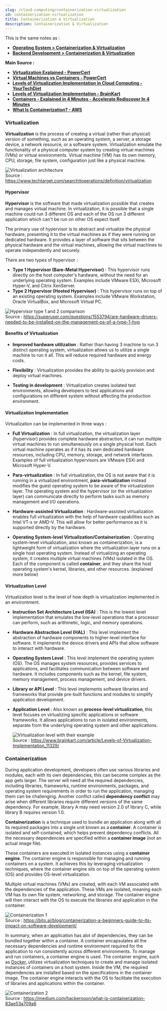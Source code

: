 ```yaml
---
slug: /cloud-computing/containerization-virtualization
id: containerization-virtualization
title: Containerization & Virtualization
description: Containerization & Virtualization
---
```


This is the same notes as :

- **[Operating System > Containerization & Virtualization](/operating-system/containerization-virtualization)**
- **[Backend Development > Containerization & Virtualization](/backend-development/containerization-virtualization)**

**Main Source :**

- **[Virtualization Explained - PowerCert](https://youtu.be/UBVVq-xz5i0?si=kHYnrYGPjpTsiqYv)**
- **[Virtual Machines vs Containers - PowerCert](https://youtu.be/eyNBf1sqdBQ?si=j4eCUEMDn42GwEpQ)**
- **[Levels of Virtualization Implementation in Cloud Computing - YourTechDiet](https://yourtechdiet.com/blogs/levels-of-virtualization-implementation-in-cloud-computing/)**
- **[Levels of Virtualization Implementation - BrainKart](https://www.brainkart.com/article/Levels-of-Virtualization-Implementation_11329/)**
- **[Containers - Explained in 4 Minutes - Accelerate Rediscover In 4 Minutes](https://youtu.be/pR-cGS6IGvI?si=LOqZkrsmbzDJE7l9)**
- **[What Is Containerization? - AWS](https://aws.amazon.com/what-is/containerization/)**

### Virtualization

**Virtualization** is the process of creating a virtual (rather than physical) version of something, such as an operating system, a server, a storage device, a network resource, or a software system. Virtualization emulate the functionality of a physical computer system by creating virtual machines (VMs) or virtual environments. Virtual machine (VM) has its own memory, CPU, storage, file system, configuration just like a physical machine.

![Virtualization architecture](./virtualization-architecture.png)  
Source : https://www.techtarget.com/searchitoperations/definition/virtualization

#### Hypervisor

**Hypervisor** is the software that made virtualization possible that creates and manages virtual machine. In virtualization, it is possible that a single machine could run 3 different OS and each of the OS run 3 different application which can't be run on other OS expect itself.

The primary use of hypervisor is to abstract and virtualize the physical hardware, presenting it to the virtual machines as if they were running on dedicated hardware. It provides a layer of software that sits between the physical hardware and the virtual machines, allowing the virtual machines to operate independently and securely.

There are two types of hypervisor :

- **Type 1 Hypervisor (Bare-Metal Hypervisor)** : This hypervisor runs directly on the host computer's hardware, without the need for an underlying operating system. Examples include VMware ESXi, Microsoft Hyper-V, and Citrix XenServer.
- **Type 2 Hypervisor (Hosted Hypervisor)** : This hypervisor runs on top of an existing operating system. Examples include VMware Workstation, Oracle VirtualBox, and Microsoft Virtual PC.

![Hypervisor type 1 and 2 comparison](./hypervisor.png)  
Source : https://superuser.com/questions/1553794/are-hardware-drivers-needed-to-be-installed-on-the-management-os-of-a-type-1-hyp

#### Benefits of Virtualization

- **Improved hardware utilization** : Rather than having 3 machine to run 3 distinct operating system, virtualization allows us to utilize a single machine to run it all. This will reduce required hardware and energy costs.

- **Flexibility** : Virtualization provides the ability to quickly provision and deploy virtual machines.

- **Testing in development** : Virtualization creates isolated test environments, allowing developers to test applications and configurations on different system without affecting the production environment.

#### Virtualization Implementation

Virtualization can be implemented in three ways :

- **Full Virtualization** : In full virtualization, the virtualization layer (hypervisor) provides complete hardware abstraction, it can run multiple virtual machines to run simultaneously on a single physical host. Each virtual machine operates as if it has its own dedicated hardware resources, including CPU, memory, storage, and network interfaces. Examples of full virtualization hypervisors are VMware ESXi and Microsoft Hyper-V.

- **Para-virtualization** : In full virtualization, the OS is not aware that it is running in a virtualized environtment, **para-virtualization** instead modifies the guest operating system to be aware of the virtualization layer. The operating system and the hypervisor (or the virtualization layer) can communicate directly to perform tasks such as memory management and I/O operations.

- **Hardware-assisted Virtualization** : Hardware-assisted virtualization enables full virtualization with the help of hardware capabilities such as Intel VT-x or AMD-V. This will allow for better performance as it is supported directly by the hardware.

- **Operating System-level Virtualization/Containerization** : Operating system-level virtualization, also known as containerization, is a lightweight form of virtualization where the virtualization layer runs on a single host operating system. Instead of virtualizing an operating system, it creates multiple virtual machines (VMs) isolated in the OS. Each of the component is called **container**, and they share the host operating system's kernel, libraries, and other resources. (explained more below)

#### Virtualization Level

Virtualization level is the level of how depth is virtualization implemented in an environtment.

- **Instruction Set Architecture Level (ISA)** : This is the lowest level implementation that emulates the low-level operations that a processor can perform, such as arithmetic, logic, and memory operations.

- **Hardware Abstraction Level (HAL)** : This level implement the abstraction of hardware components to higher-level interface for software. It implements the device drivers and APIs that allow software to interact with hardware.

- **Operating System Level** : This level implement the operating system (OS). The OS manages system resources, provides services to applications, and facilitates communication between software and hardware. It includes components such as the kernel, file system, memory management, process management, and device drivers.

- **Library or API Level** : This level implements software libraries and frameworks that provide pre-built functions and modules to simplify application development.

- **Application Level** : Also known as **process-level virtualization**, this level focuses on virtualizing specific applications or software frameworks. It allows applications to run in isolated environments, separate from the underlying operating system and other applications.

  ![Virtualization level with their example](./virtualization-level.png)  
   Source : https://www.brainkart.com/article/Levels-of-Virtualization-Implementation_11329/

### Containerization

During application development, developers often use various libraries and modules, each with its own dependencies, this can become complex as the app gets larger. The server will need all the required dependencies, including libraries, frameworks, runtime environments, packages, and operating system requirements in order to run the application, managing them can be challenging. Another conflict called **dependency conflict** may arise when different libraries require different versions of the same dependency. For example, library A may need version 2.0 of library C, while library B requires version 1.0.

**Containerization** is a technique used to bundle an application along with all its required packages into a single unit known as a **container**. A container is isolated and self-contained, which helps prevent dependency conflicts. All the necessary dependencies are specified within a **container image** (not an actual image file).

These containers are executed in isolated instances using a **container engine**. The container engine is responsible for managing and running containers on a system. It achieves this by leveraging virtualization techniques, where the container engine sits on top of the operating system (OS) and provides OS-level virtualization.

Multiple virtual machines (VMs) are created, with each VM associated with the dependencies of the application. These VMs are isolated, meaning each VM has its own file system, networking, and storage. The container engine will then interact with the OS to execute the libraries and application in the container.

![Containerization 1](./container.png)  
Source : https://bito.ai/blog/containerization-a-beginners-guide-to-its-impact-on-software-development/

In summary, when an application has alot of dependencies, they can be bundled together within a container. A container encapsulates all the necessary dependencies and runtime environment required for the application to run consistently across different environments. To manage and run containers, a container engine is used. The container engine, such as [Docker](/backend-development/docker-kubernetes#docker), utilizes virtualization techniques to create and manage isolated instances of containers on a host system. Inside the VM, the required dependencies are installed based on the specifications in the container image. The container engine interacts with the OS to facilitate the execution of libraries and applications within the container.

![Containerization 2](./container-2.png)  
Source : https://medium.com/hackernoon/what-is-containerization-83ae53a709a6
